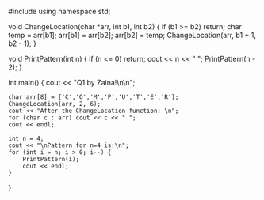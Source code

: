 #include <iostream>
using namespace std;


void ChangeLocation(char *arr, int b1, int b2) {
    if (b1 >= b2) return;
    char temp = arr[b1];
    arr[b1] = arr[b2];
    arr[b2] = temp;
    ChangeLocation(arr, b1 + 1, b2 - 1);
}

void PrintPattern(int n) {
    if (n <= 0) return;
    cout << n << " ";
    PrintPattern(n - 2);
}

int main() {
    cout << "Q1 by Zaina!\n\n";

    char arr[8] = {'C','O','M','P','U','T','E','R'};
    ChangeLocation(arr, 2, 6);
    cout << "After the ChangeLocation function: \n";
    for (char c : arr) cout << c << " ";
    cout << endl;

    int n = 4;
    cout << "\nPattern for n=4 is:\n";
    for (int i = n; i > 0; i--) {
        PrintPattern(i);
        cout << endl;
    }
}
